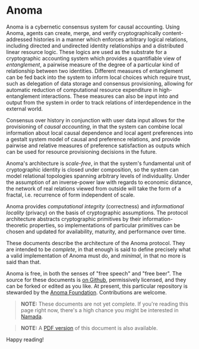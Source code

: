 # Anoma

Anoma is a cybernetic consensus system for causal accounting. Using Anoma, agents can create, merge, and verify cryptographically content-addressed histories in a manner which enforces arbitrary logical relations, including directed and undirected identity relationships and a distributed linear resource logic. These logics are used as the substrate for a cryptographic accounting system which provides a quantifiable view of _entanglement_, a pairwise measure of the degree of a particular kind of relationship between two identities. Different measures of entanglement can be fed back into the system to inform local choices which require trust, such as delegation of data storage and consensus provisioning, allowing for automatic reduction of computational resource expenditure in high-entanglement interactions. These measures can also be input into and output from the system in order to track relations of interdependence in the external world.

Consensus over history in conjunction with user data input allows for the provisioning of _causal accounting_, in that the system can combine local information about local causal dependence and local agent preferences into a gestalt system model of causal and preference relations, and provide pairwise and relative measures of preference satisfaction as outputs which can be used for resource provisioning decisions in the future.

Anoma's architecture is _scale-free_, in that the system's fundamental unit of cryptographic identity is closed under composition, so the system can model relational topologies spanning arbitrary levels of individuality. Under the assumption of an inverse-power law with regards to economic distance, the network of real relations viewed from outside will take the form of a fractal, i.e. recurrence of form independent of scale.

Anoma provides _computational integrity_ (correctness) and _informational locality_ (privacy) on the basis of cryptographic assumptions. The protocol architecture abstracts cryptographic primitives by their information-theoretic properties, so implementations of particular primitives can be chosen and updated for availability, maturity, and performance over time.

These documents describe the architecture of the Anoma protocol. They are intended to be _complete_, in that enough is said to define precisely what a valid implementation of Anoma must do, and _minimal_, in that no more is said than that.

Anoma is free, in both the senses of "free speech" and "free beer". The source for these documents is [on Github](https://github.com/anoma/specs), permissively licensed, and they can be forked or edited as you like. At present, this particular repository is stewarded by the [Anoma Foundation](https://anoma.foundation/). Contributions are welcome.

> **NOTE:** These documents are not yet complete. If you're reading this page right now, there's a high chance you might be interested in [Namada](https://namada.net).

> **NOTE:** A [PDF version](https://specs.anoma.net/main/anoma-specs.pdf) of this document is also available.

Happy reading!
